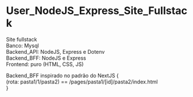 # User_NodeJS_Express_Site_Fullstack </br>
Site fullstack </br>
Banco: Mysql </br>
Backend_API: NodeJS, Express e Dotenv </br>
Backend_BFF: NodeJS e Express </br>
Frontend: puro (HTML, CSS, JS) </br>

Backend_BFF inspirado no padrão do NextJS { </br>
  (rota: pasta1/1/pasta2) == /pages/pasta1/[id]/pasta2/index.html </br>
} </br>
